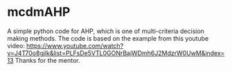 # mcdmAHP
A simple python code for AHP, which is one of multi-criteria decision making methods. The code is based on the example from this youtube video:
https://www.youtube.com/watch?v=J4T70o8gjlk&list=PLFsDe5VTL0GONrBajWDmh6J2MdzrW0UwM&index=13
Thanks for the mentor. 
